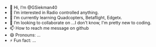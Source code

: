 - 👋 Hi, I’m @GSiekman40
- 👀 I’m interested in Radio controlled anything. 
- 🌱 I’m currently learning Quadcopters, Betaflight, Edgetx.
- 💞️ I’m looking to collaborate on ...I don't know, I'm pretty new to coding.
- 📫 How to reach me message on github
- 😄 Pronouns: ...
- ⚡ Fun fact: ...

<!---
GSiekman40/GSiekman40 is a ✨ special ✨ repository because its `README.md` (this file) appears on your GitHub profile.
You can click the Preview link to take a look at your changes.
--->
